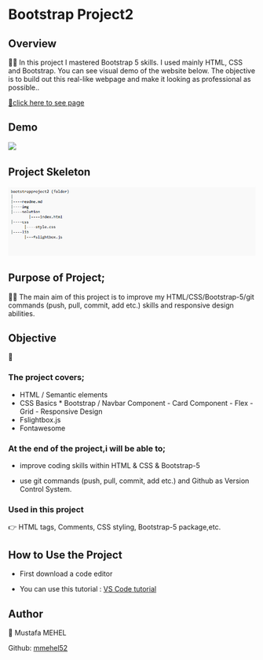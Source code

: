 # Bootstrap Project2

## Overview

👨‍💻 In this project I mastered Bootstrap 5 skills. I used mainly HTML, CSS and Bootstrap. You can see visual demo of the website below. The objective is to build out this real-like webpage and make it looking as professional as possible..

 [📍click here to see page](https://mmehel52.github.io/bootstrapproject2)
 
## Demo
<img src="https://github.com/mmehel52/bootstrapproject2/blob/main/btstrp.gif" width="900"/>


## Project Skeleton

<img src="https://github.com/mmehel52/bootstrapproject2/blob/main/img/11.png" width="900"/>

      
## Purpose of Project;
👨‍💻 The main aim of this project is to improve my HTML/CSS/Bootstrap-5/git commands (push, pull, commit, add etc.) skills and responsive design abilities.

## Objective
 🎯
### The project covers;

- HTML / Semantic elements
- CSS Basics * Bootstrap / Navbar Component - Card Component - Flex - Grid - Responsive Design
- Fslightbox.js
- Fontawesome
 

  
### At the end of the project,i will be able to;
- improve coding skills within HTML & CSS & Bootstrap-5

- use git commands (push, pull, commit, add etc.) and Github as Version Control System.

### Used in this project
👉 HTML tags, Comments, CSS styling, Bootstrap-5 package,etc.

##  How to Use the Project
* First download a code editor

* You can use this tutorial : [VS Code tutorial](https://www.youtube.com/watch?v=fJEbVCrEMSE)

## Author
👤 Mustafa MEHEL


Github: [mmehel52](https://github.com/mmehel52)
